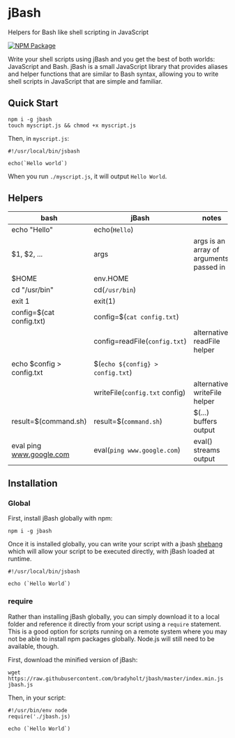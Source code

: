 # jBash

Helpers for Bash like shell scripting in JavaScript

[![NPM Package](https://img.shields.io/npm/v/jbash.svg)](https://www.npmjs.com/package/jbash)

Write your shell scripts using jBash and you get the best of both worlds: JavaScript and Bash.  jBash is a small JavaScript library that provides aliases and helper functions that are similar to Bash syntax, allowing you to write shell scripts in JavaScript that are simple and familiar.

## Quick Start

```
npm i -g jbash
touch myscript.js && chmod +x myscript.js
```

Then, in `myscript.js`:

```
#!/usr/local/bin/jsbash

echo(`Hello world`)
```

When you run `./myscript.js`, it will output `Hello World`.

## Helpers

| bash                      | jBash                            | notes                                   |
|---------------------------|----------------------------------|-----------------------------------------|
| echo "Hello"              | echo(``Hello``)                    |                                         |
| $1, $2, ...               | args                             | args is an array of arguments passed in |
| $HOME                     | env.HOME                         |                                         |
| cd "/usr/bin"             | cd(`/usr/bin`)                   |                                         |
| exit 1                    | exit(1)                          |                                         |
| config=$(cat config.txt)  | config=$(`cat config.txt`)       |                                         |
|                           | config=readFile(`config.txt`)    | alternative: readFile helper            |
|                           |                                  |                                         |
| echo $config > config.txt | $(`echo ${config} > config.txt`) |                                         |
|                           | writeFile(`config.txt` config)   | alternative: writeFile helper           |
| result=$(command.sh)      | result=$(`command.sh`)           | $(...) buffers output                   |
| eval ping www.google.com  | eval(`ping www.google.com`)      | eval() streams output                   |

## Installation

### Global

First, install jBash globally with npm:

```
npm i -g jbash
```

Once it is installed globally, you can write your script with a jbash [shebang](https://en.wikipedia.org/wiki/Shebang_(Unix)) which will allow your script to be executed directly, with jBash loaded at runtime.

```
#!/usr/local/bin/jsbash

echo (`Hello World`)
```

### require

Rather than installing jBash globally, you can simply download it to a local folder and reference it directly from your script using a `require` statement.  This is a good option for scripts running on a remote system where you may not be able to install npm packages globally.  Node.js will still need to be available, though.

First, download the minified version of jBash:

```
wget https://raw.githubusercontent.com/bradyholt/jbash/master/index.min.js jbash.js
```

Then, in your script:

```
#!/usr/bin/env node
require('./jbash.js)

echo (`Hello World`)
```
